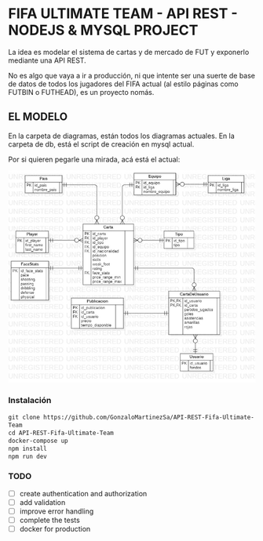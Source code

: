 # FIFA ULTIMATE TEAM - API REST - NODEJS & MYSQL PROJECT

La idea es modelar el sistema de cartas y de mercado de FUT y exponerlo mediante una API REST.

No es algo que vaya a ir a producción, ni que intente ser una suerte de base de datos de todos los
jugadores del FIFA actual (al estilo páginas como FUTBIN o FUTHEAD), es un proyecto nomás.

## EL MODELO

En la carpeta de diagramas, están todos los diagramas actuales.
En la carpeta de db, está el script de creación en mysql actual.

Por si quieren pegarle una mirada, acá está el actual:

![FUT_DER](/diagrams/FUT_DER.jpg?raw=true)


### Instalación

```
git clone https://github.com/GonzaloMartinezSa/API-REST-Fifa-Ultimate-Team
cd API-REST-Fifa-Ultimate-Team
docker-compose up
npm install
npm run dev
```

### TODO

- [ ] create authentication and authorization
- [ ] add validation
- [ ] improve error handling
- [ ] complete the tests
- [ ] docker for production

